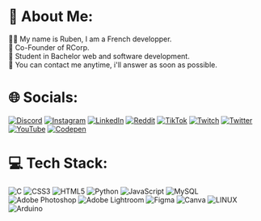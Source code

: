 # 💫 About Me:
👨‍💻 My name is Ruben, I am a French developper.<br>🤝 Co-Founder of RCorp. <br>🌱 Student in Bachelor web and software development. <br>💬 You can contact me anytime, i'll answer as soon as possible.


# 🌐 Socials:
[![Discord](https://img.shields.io/badge/Discord-%237289DA.svg?logo=discord&logoColor=white)](https://discord.gg/PmGQ7wwTrH) [![Instagram](https://img.shields.io/badge/Instagram-%23E4405F.svg?logo=Instagram&logoColor=white)](https://instagram.com/RubnK) [![LinkedIn](https://img.shields.io/badge/LinkedIn-%230077B5.svg?logo=linkedin&logoColor=white)](https://linkedin.com/in/ruben-k1) [![Reddit](https://img.shields.io/badge/Reddit-%23FF4500.svg?logo=Reddit&logoColor=white)](https://reddit.com/user/RubnK00) [![TikTok](https://img.shields.io/badge/TikTok-%23000000.svg?logo=TikTok&logoColor=white)](https://tiktok.com/@RubnK00) [![Twitch](https://img.shields.io/badge/Twitch-%239146FF.svg?logo=Twitch&logoColor=white)](https://twitch.tv/RubnK) [![Twitter](https://img.shields.io/badge/Twitter-%231DA1F2.svg?logo=Twitter&logoColor=white)](https://twitter.com/RubnK00) [![YouTube](https://img.shields.io/badge/YouTube-%23FF0000.svg?logo=YouTube&logoColor=white)](https://youtube.com/@RubnK_) [![Codepen](https://img.shields.io/badge/Codepen-000000?style=for-the-badge&logo=codepen&logoColor=white)](https://codepen.io/RubnK) 

# 💻 Tech Stack:
![C](https://img.shields.io/badge/c-%2300599C.svg?style=for-the-badge&logo=c&logoColor=white) ![CSS3](https://img.shields.io/badge/css3-%231572B6.svg?style=for-the-badge&logo=css3&logoColor=white) ![HTML5](https://img.shields.io/badge/html5-%23E34F26.svg?style=for-the-badge&logo=html5&logoColor=white) ![Python](https://img.shields.io/badge/python-3670A0?style=for-the-badge&logo=python&logoColor=ffdd54) ![JavaScript](https://img.shields.io/badge/javascript-%23323330.svg?style=for-the-badge&logo=javascript&logoColor=%23F7DF1E) ![MySQL](https://img.shields.io/badge/mysql-%2300f.svg?style=for-the-badge&logo=mysql&logoColor=white) ![Adobe Photoshop](https://img.shields.io/badge/adobephotoshop-%2331A8FF.svg?style=for-the-badge&logo=adobephotoshop&logoColor=white) ![Adobe Lightroom](https://img.shields.io/badge/Adobe%20Lightroom-31A8FF.svg?style=for-the-badge&logo=Adobe%20Lightroom&logoColor=white) 	![Figma](https://img.shields.io/badge/figma-%23F24E1E.svg?style=for-the-badge&logo=figma&logoColor=white) ![Canva](https://img.shields.io/badge/Canva-%2300C4CC.svg?style=for-the-badge&logo=Canva&logoColor=white) ![LINUX](https://img.shields.io/badge/Linux-FCC624?style=for-the-badge&logo=linux&logoColor=black) ![Arduino](https://img.shields.io/badge/-Arduino-00979D?style=for-the-badge&logo=Arduino&logoColor=white)
